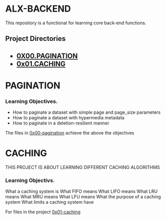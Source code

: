 # ALX-BACKEND

This repository is a functional for learning core back-end functions.

<h2>Project Directories<h2> 

- [0X00.PAGINATION](#PAGINATION)
- [0x01.CACHING](#CACHING)

# PAGINATION

### Learning Objectives.

- How to paginate a dataset with simple page and page_size parameters
- How to paginate a dataset with hypermedia metadata
- How to paginate in a deletion-resilient manner

The files in [0x00-pagination](./0x00-pagination/) achieve the above the objectives

# CACHING
THIS  PROJECT IS ABOUT LEARNING DIFFERENT CACHING ALGORITHMS
### Learning Objectivs.

What a caching system is
What FIFO means
What LIFO means
What LRU means
What MRU means
What LFU means
What the purpose of a caching system
What limits a caching system have

For files in the project [0x01-caching](./0x01-caching/)